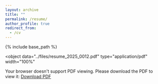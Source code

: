 ```yaml
---
layout: archive
title: ""
permalink: /resume/
author_profile: true
redirect_from:
  - /cv
---
```


{% include base_path %}

<style>
  body {
      padding: 60px 0 0;
  }

  .author__bio {
      padding-right: 70px;
  }
</style>

<!-- 
<embed 
  src="../files/resume_2025_0012.pdf" 
  type="application/pdf" 
  width="100%" 
  height="1000px"
  > -->

<object
  data="../files/resume_2025_0012.pdf"
  type="application/pdf"
  width="100%"
  >
  <!-- height="700px" -->
  <p>Your browser doesn't support PDF viewing. Please download the PDF to view it: <a href="../files/resume_2025_0012.pdf">Download PDF</a></p>
</object>
